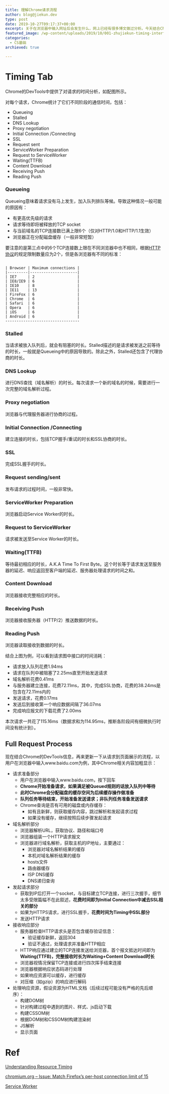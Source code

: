 ```yaml
---
title: 理解Chrome请求流程
author: blog@jiekun.dev
type: post
date: 2019-10-27T09:17:37+00:00
excerpt: 关于在浏览器中输入网址后会发生什么，网上已经有很多博文做过分析。今天结合Chrome DevTools里面的Timing面板内容，来看一下在准备请求之前Chrome还会做什么额外的操作。
featured_image: /wp-content/uploads/2019/10/001-zhujiekun-timing-interface.png
categories:
  - CS基础
archieved: true

---
```

# Timing Tab

Chrome的DevTools中提供了对请求的时间分析，如配图所示。

对每个请求，Chrome统计了它们不同阶段的通信时间，包括：

  * Queueing
  * Stalled
  * DNS Lookup
  * Proxy negotiation
  * Initial Connection /Connecting
  * SSL
  * Request sent
  * ServiceWorker Preparation
  * Request to ServiceWorker
  * Waiting(TTFB)
  * Content Download
  * Receiving Push
  * Reading Push

### Queueing

Queueing意味着请求没有马上发生，加入队列排队等候。导致这种情况一般可能的原因有：

  * 有更高优先级的请求
  * 请求等待即将被释放的TCP socket
  * 与当前域名的TCP连接数已满上限6个（仅对HTTP/1.0和HTTP/1.1生效）
  * 浏览器正在分配磁盘缓存（一般非常短暂）

要注意的是第三点中的6个TCP连接数上限在不同浏览器中也不相同，根据[HTTP协议][1]的规定限制数量应为2个，但是各浏览器有不同的标准：

```

| Browser | Maximum connections |
|---------|---------------------|
| IE7     | 2                   |
| IE8/IE9 | 6                   |
| IE10    | 8                   |
| IE11    | 13                  |
| FireFox | 6                   |
| Chrome  | 6                   |
| Safari  | 6                   |
| Opera   | 6                   |
| iOS     | 6                   |
| Android | 6                   |
---------------------------------

```
### Stalled

当请求被放入队列后，就会有阻塞的时长。Stalled描述的是请求被发送之前等待的时长，一般就是Queueing中的原因导致的。除此之外，Stalled还包含了代理协商的时长。

### DNS Lookup

进行DNS查找（域名解析）的时长。每次请求一个新的域名的时候，需要进行一次完整的域名解析过程。

### Proxy negotiation

浏览器与代理服务器进行协商的过程。

### Initial Connection /Connecting

建立连接的时长，包括TCP握手/重试的时长和SSL协商的时长。

### SSL

完成SSL握手的时长。

### Request sending/sent

发布请求的过程时间，一般非常快。

### ServiceWorker Preparation

浏览器启动Service Worker的时长。

### Request to ServiceWorker

请求被发送至Service Worker的时长。

### Waiting(TTFB)

等待最初相应的时长，A.K.A Time To First Byte。这个时长等于请求发送至服务器的延迟、响应返回至客户端的延迟、服务器处理请求的时间之和。

### Content Download

浏览器接收完整相应的时长。

### Receiving Push

浏览器接收服务器（HTTP/2）推送数据的时长。

### Reading Push

浏览器读取接收到数据的时长。

结合上图为例，可以看到请求图中接口的时间消耗：

  * 请求放入队列花费1.94ms
  * 请求在队列中被阻塞了2.25ms直至开始发送请求
  * 域名解析花费0.41ms
  * 与服务器建立连接，花费72.11ms，其中，完成SSL协商，花费的38.24ms是包含在72.11ms内的
  * 发送请求，花费0.17ms
  * 发送后到接收第一个响应数据间隔了36.07ms
  * 完成响应报文的下载花费了2.00ms

本次请求一共花了115.16ms（数据求和为114.95ms，推断各阶段间有细微执行时间没有统计到）。

## Full Request Process

现在结合Chrome的DevTools信息，再来更新一下从请求到页面展示的流程，以用户在浏览器中输入www.baidu.com为例，其中Chrome相关内容加粗显示：

  * 请求准备部分 
      * 用户在浏览器中输入www.baidu.com，按下回车
      * **Chrome开始准备请求，如果满足被Queued规则的话放入队列中等待**
      * **此时Chrome会分配磁盘的缓存空间为后续缓存操作做准备**
      * **队列任务等待结束，开始准备发送请求；非队列任务准备发送请求**
      * Chrome查询是否有可用的磁盘或内存缓存：
          * 如有且新鲜，则获取缓存内容，跳过解析和发起请求过程
          * 如果没有缓存，继续按照后续步骤发起请求
  * 域名解析部分 
      * 浏览器解析URL，获取协议、路径和端口号
      * 浏览器组装一个HTTP请求报文
      * 浏览器进行域名解析，获取主机的IP地址，主要通过：
          * 浏览器对域名解析结果的缓存
          * 本机对域名解析结果的缓存
          * hosts文件
          * 路由器缓存
          * ISP DNS缓存
          * DNS递归查询
  * 发起请求部分 
      * 获取到IP后打开一个socket，与目标建立TCP连接，进行三次握手，细节太多受限篇幅不在此叙述，**花费时间即为Initial Connection中减去SSL相关的部分**
      * 如果为HTTPS请求，进行SSL握手，**花费时间为Timing中SSL部分**
      * 发送HTTP请求
  * 接收响应部分 
      * 服务器检查HTTP请求头是否包含缓存验证信息：
          * 验证缓存新鲜，返回304
          * 验证不通过，处理请求并准备HTTP相应
      * HTTP响应通过建立的TCP连接发送给浏览器，首个报文抵达时间即为**Waiting(TTFB)，完整接收时长为Waiting+Content Download时长**
      * 浏览器视情况保留TCP连接或进行四次挥手结束连接
      * 浏览器根据响应状态码进行处理
      * 如果响应资源可以缓存，进行缓存
      * 对压缩（如gzip）的响应进行解码
  * 处理响应资源，假设资源为HTML文档（后续过程可能没有严格的先后顺序）： 
      * 构建DOM树
      * 针对构建过程中遇到的图片、样式、js启动下载
      * 构建CSSOM树
      * 根据DOM树和CSSOM树构建渲染树
      * JS解析
      * 显示页面

# Ref

[Understanding Resource Timing][2]

[chromium.org &#8211; Issue: Match Firefox&#8217;s per-host connection limit of 15][3]

[Service Worker][4]

 [1]: https://www.w3.org/Protocols/rfc2616/rfc2616-sec8.html#sec8.1.4
 [2]: https://developers.google.com/web/tools/chrome-devtools/network/understanding-resource-timing
 [3]: https://bugs.chromium.org/p/chromium/issues/detail?id=12066
 [4]: https://developers.google.com/web/fundamentals/primers/service-workers